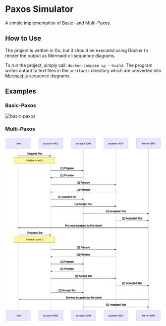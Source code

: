 # Paxos Simulator

A simple implementation of Basic- and Multi-Paxos.

## How to Use

The project is written in Go, but it should be executed using Docker to render the output as Mermaid-cli sequence diagrams.

To run the project, simply call: `docker-compose up --build`. The program writes output to text files in the `artifacts` directory which are converted into [Mermaid.js](https://mermaid-js.github.io/mermaid/#/) sequence diagrams.

## Examples

### Basic-Paxos
![basic-paxos](./artifacts/basic-paxos-eample.png)


### Multi-Paxos
![basic-paxos](./artifacts/multi-paxos-example.png)
